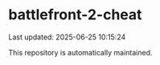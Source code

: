 # battlefront-2-cheat

Last updated: 2025-06-25 10:15:24

This repository is automatically maintained.
